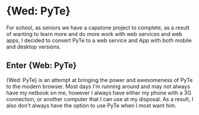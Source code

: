 {Wed: PyTe}
===========

For school, as seniors we have a capstone project to complete, as a result of wanting to learn more and do more work with web services and web apps, I decided to convert PyTe to a web service and App with both mobile and desktop versions.

Enter {Web: PyTe}
----------------

{Wed: PyTe} is an attempt at bringing the power and awesomeness of PyTe to the modern browser. Most days I'm running around and may not always have my netbook on me, however I always have either my phone with a 3G connection, or another computer that I can use at my disposal. As a result, I also don't always have the option to use PyTe when I most want him.

